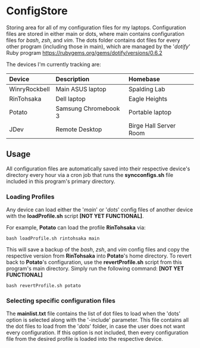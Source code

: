 # ConfigStore
Storing area for all of my configuration files for my laptops. 
Configuration files are stored in either main or dots, where main contains configuration files for *bash*, *zsh*, and *vim*. 
The dots folder contains dot files for every other program (including those in main), which are managed by the '*dotify*' Ruby program <https://rubygems.org/gems/dotify/versions/0.6.2>

The devices I'm currently tracking are:

| **Device** | **Description** | **Homebase** |
| :--- | :--- | :--- |
| WinryRockbell |  Main ASUS laptop | Spalding Lab |
| RinTohsaka | Dell laptop | Eagle Heights |
| Potato | Samsung Chromebook 3 | Portable laptop |
| JDev | Remote Desktop | Birge Hall Server Room |

## Usage
All configuration files are automatically saved into their respective device's directory every hour via a cron job that runs the **syncconfigs.sh** file included in this program's primary directory.

### Loading Profiles
Any device can load either the '*main*' or '*dots*' config files of another device with the **loadProfile.sh** script **[NOT YET FUNCTIONAL]**. 

For example, __Potato__ can load the profile __RinTohsaka__ via:
```
bash loadProfile.sh rintohsaka main 
```
This will save a backup of the *bash*, *zsh*, and *vim* config files and copy the respective version from __RinTohsaka__ into __Potato__'s home directory. 
To revert back to __Potato__'s configuration, use the **revertProfile.sh** script from this program's main directory. Simply run the following command: **[NOT YET FUNCTIONAL]**
```
bash revertProfile.sh potato
```

### Selecting specific configuration files
The **mainlist.txt** file contains the list of dot files to load when the 'dots' option is selected along with the '-include' parameter.
This file contains all the dot files to load from the '*dots*' folder, in case the user does not want every configuration. 
If this option is not included, then every configuration file from the desired profile is loaded into the respective device. 



